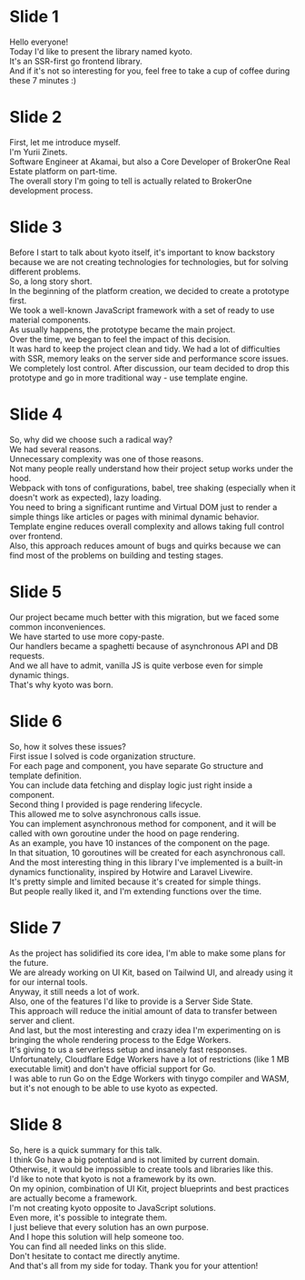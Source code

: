 
# Slide 1

Hello everyone!  
Today I'd like to present the library named kyoto.  
It's an SSR-first go frontend library.  
And if it's not so interesting for you, feel free to take a cup of coffee during these 7 minutes :)  

# Slide 2

First, let me introduce myself.  
I'm Yurii Zinets.  
Software Engineer at Akamai, but also a Core Developer of BrokerOne Real Estate platform on part-time.  
The overall story I'm going to tell is actually related to BrokerOne development process.  

# Slide 3

Before I start to talk about kyoto itself, it's important to know backstory because we are not creating technologies for technologies, but for solving different problems.  
So, a long story short.  
In the beginning of the platform creation, we decided to create a prototype first.  
We took a well-known JavaScript framework with a set of ready to use material components.  
As usually happens, the prototype became the main project.  
Over the time, we began to feel the impact of this decision.  
It was hard to keep the project clean and tidy. We had a lot of difficulties with SSR, memory leaks on the server side and performance score issues.  
We completely lost control. After discussion, our team decided to drop this prototype and go in more traditional way - use template engine.

# Slide 4

So, why did we choose such a radical way?  
We had several reasons.  
Unnecessary complexity was one of those reasons.  
Not many people really understand how their project setup works under the hood.  
Webpack with tons of configurations, babel, tree shaking (especially when it doesn't work as expected), lazy loading.  
You need to bring a significant runtime and Virtual DOM just to render a simple things like articles or pages with minimal dynamic behavior.  
Template engine reduces overall complexity and allows taking full control over frontend.  
Also, this approach reduces amount of bugs and quirks because we can find most of the problems on building and testing stages.  

# Slide 5

Our project became much better with this migration, but we faced some common inconveniences.  
We have started to use more copy-paste.  
Our handlers became a spaghetti because of asynchronous API and DB requests.  
And we all have to admit, vanilla JS is quite verbose even for simple dynamic things.  
That's why kyoto was born.

# Slide 6

So, how it solves these issues?  
First issue I solved is code organization structure.  
For each page and component, you have separate Go structure and template definition.  
You can include data fetching and display logic just right inside a component.  
Second thing I provided is page rendering lifecycle.  
This allowed me to solve asynchronous calls issue.  
You can implement asynchronous method for component, and it will be called with own goroutine under the hood on page rendering.  
As an example, you have 10 instances of the component on the page.  
In that situation, 10 goroutines will be created for each asynchronous call.  
And the most interesting thing in this library I've implemented is a built-in dynamics functionality, inspired by Hotwire and Laravel Livewire.  
It's pretty simple and limited because it's created for simple things.  
But people really liked it, and I'm extending functions over the time.  

# Slide 7

As the project has solidified its core idea, I'm able to make some plans for the future.  
We are already working on UI Kit, based on Tailwind UI, and already using it for our internal tools.  
Anyway, it still needs a lot of work.  
Also, one of the features I'd like to provide is a Server Side State.  
This approach will reduce the initial amount of data to transfer between server and client.  
And last, but the most interesting and crazy idea I'm experimenting on is bringing the whole rendering process to the Edge Workers.  
It's giving to us a serverless setup and insanely fast responses.  
Unfortunately, Cloudflare Edge Workers have a lot of restrictions (like 1 MB executable limit) and don't have official support for Go.  
I was able to run Go on the Edge Workers with tinygo compiler and WASM, but it's not enough to be able to use kyoto as expected.

# Slide 8

So, here is a quick summary for this talk.  
I think Go have a big potential and is not limited by current domain.  
Otherwise, it would be impossible to create tools and libraries like this.  
I'd like to note that kyoto is not a framework by its own.  
On my opinion, combination of UI Kit, project blueprints and best practices are actually become a framework.  
I'm not creating kyoto opposite to JavaScript solutions.  
Even more, it's possible to integrate them.  
I just believe that every solution has an own purpose.  
And I hope this solution will help someone too.  
You can find all needed links on this slide.  
Don't hesitate to contact me directly anytime.  
And that's all from my side for today. Thank you for your attention!  
